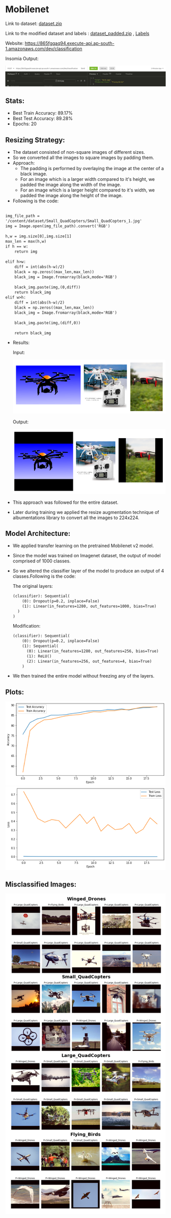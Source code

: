 # Mobilenet

Link to dataset: <a href='https://drive.google.com/file/d/1-EvvUU6K6RzNVgEibT3oP1SFb_epRNbI/view?usp=sharing'>dataset.zip</a>

Link to the modified dataset and labels : <a href='https://drive.google.com/file/d/1sJ8EngUpwcTT7tbqRhqQijbm-nGLuVF9/view?usp=sharing'>dataset_padded.zip</a> , <a href='https://drive.google.com/file/d/1-5KNd0rNceRdtxWqvlG_3w9VnY37Bkc5/view?usp=sharing'>Labels </a>

Website: <a href='https://865fgqaq94.execute-api.ap-south-1.amazonaws.com/dev/classification'>https://865fgqaq94.execute-api.ap-south-1.amazonaws.com/dev/classification</a>

Insomia Output:

<img src='https://github.com/SVGS-EVA4/Phase2/blob/master/S2-MobileNets_and_ShuffleNets/images/insomia_output.JPG'/>

## Stats:
* Best Train Accuracy: 89.17%
* Best Test Accuracy: 89.28%
* Epochs: 20 

## Resizing Strategy:
* The dataset consisted of non-square images of different sizes.
* So we converted all the images to square images by padding them.
* Approach:
    * The padding is performed by overlaying the image at the center of a black image. 
    * For an image which is a larger width compared to it's height, we padded the image along the width of the image.
    * For an image which is a larger height compared to it's width, we padded the image along the height of the image.    
* Following is the code:
```

img_file_path = '/content/dataset/Small_QuadCopters/Small_QuadCopters_1.jpg'
img = Image.open(img_file_path).convert('RGB')

h,w = img.size[0],img.size[1]
max_len = max(h,w)
if h == w:
    return img
    
elif h>w:
    diff = int(abs(h-w)/2)
    black = np.zeros((max_len,max_len))
    black_img = Image.fromarray(black,mode='RGB')

    black_img.paste(img,(0,diff))
    return black_img
elif w>h:
    diff = int(abs(h-w)/2)
    black = np.zeros((max_len,max_len))
    black_img = Image.fromarray(black,mode='RGB')

    black_img.paste(img,(diff,0))

    return black_img

```

* Results:

  Input:

  <img src='https://github.com/SVGS-EVA4/Phase2/blob/master/S2-MobileNets_and_ShuffleNets/images/pad_input.png'/>

  Output: 

  <img src='https://github.com/SVGS-EVA4/Phase2/blob/master/S2-MobileNets_and_ShuffleNets/images/pad_output.png'/>
  
 * This approach was followed for the entire dataset.
 * Later during training we applied the resize augmentation technique of albumentations library to convert all the images to 224x224.

## Model Architecture:
* We applied transfer learning on the pretrained Mobilenet v2 model.
* Since the model was trained on Imagenet dataset, the output of model comprised of 1000 classes.
* So we altered the classifier layer of the model to produce an output of 4 classes.Following is the code:

    The original layers:
    ```
    (classifier): Sequential(
        (0): Dropout(p=0.2, inplace=False)
        (1): Linear(in_features=1280, out_features=1000, bias=True) 
      )
    )
    ```
    Modification:
    ```
    (classifier): Sequential(
        (0): Dropout(p=0.2, inplace=False)
        (1): Sequential(
          (0): Linear(in_features=1280, out_features=256, bias=True)
          (1): ReLU()
          (2): Linear(in_features=256, out_features=4, bias=True)
        )
    ```
* We then trained the entire model without freezing any of the layers.

## Plots:

<img src='https://github.com/SVGS-EVA4/Phase2/blob/master/S2-MobileNets_and_ShuffleNets/images/plot_acc.png'/>

<img src='https://github.com/SVGS-EVA4/Phase2/blob/master/S2-MobileNets_and_ShuffleNets/images/plot_loss.png'/>

## Misclassified Images: 

<img src='https://github.com/SVGS-EVA4/Phase2/blob/master/S2-MobileNets_and_ShuffleNets/images/misclassified_classwise.png'/>
